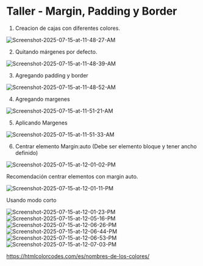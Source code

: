 # Taller - Margin, Padding y Border

1. Creacion de cajas con diferentes colores.

<img src="https://i.ibb.co/8gF3hVPL/Screenshot-2025-07-15-at-11-48-27-AM.png" alt="Screenshot-2025-07-15-at-11-48-27-AM" border="0">

2. Quitando márgenes por defecto.

<img src="https://i.ibb.co/s9cRFMx7/Screenshot-2025-07-15-at-11-48-39-AM.png" alt="Screenshot-2025-07-15-at-11-48-39-AM" border="0">

3. Agregando padding y border

<img src="https://i.ibb.co/ccGbKMck/Screenshot-2025-07-15-at-11-48-52-AM.png" alt="Screenshot-2025-07-15-at-11-48-52-AM" border="0">

4. Agregando margenes

<img src="https://i.ibb.co/NdNS6Ls1/Screenshot-2025-07-15-at-11-51-21-AM.png" alt="Screenshot-2025-07-15-at-11-51-21-AM" border="0">

5. Aplicando Margenes

<img src="https://i.ibb.co/Fkq9NGcT/Screenshot-2025-07-15-at-11-51-33-AM.png" alt="Screenshot-2025-07-15-at-11-51-33-AM" border="0">

6. Centrar elemento Margin:auto (Debe ser elemento bloque y tener ancho definido)

<img src="https://i.ibb.co/5xnFsjJw/Screenshot-2025-07-15-at-12-01-02-PM.png" alt="Screenshot-2025-07-15-at-12-01-02-PM" border="0">

Recomendación centrar elementos con margin auto. 

<img src="https://i.ibb.co/jP3jnj5P/Screenshot-2025-07-15-at-12-01-11-PM.png" alt="Screenshot-2025-07-15-at-12-01-11-PM" border="0">

Usando modo corto

<img src="https://i.ibb.co/KjBTP54X/Screenshot-2025-07-15-at-12-01-23-PM.png" alt="Screenshot-2025-07-15-at-12-01-23-PM" border="0">

<img src="https://i.ibb.co/m5NJY9V7/Screenshot-2025-07-15-at-12-05-16-PM.png" alt="Screenshot-2025-07-15-at-12-05-16-PM" border="0">

<img src="https://i.ibb.co/cKC9wj4G/Screenshot-2025-07-15-at-12-06-26-PM.png" alt="Screenshot-2025-07-15-at-12-06-26-PM" border="0">

<img src="https://i.ibb.co/XZ52xqCV/Screenshot-2025-07-15-at-12-06-44-PM.png" alt="Screenshot-2025-07-15-at-12-06-44-PM" border="0">

<img src="https://i.ibb.co/ccWfsgHT/Screenshot-2025-07-15-at-12-06-53-PM.png" alt="Screenshot-2025-07-15-at-12-06-53-PM" border="0">

<img src="https://i.ibb.co/jCMnw17/Screenshot-2025-07-15-at-12-07-03-PM.png" alt="Screenshot-2025-07-15-at-12-07-03-PM" border="0">

https://htmlcolorcodes.com/es/nombres-de-los-colores/